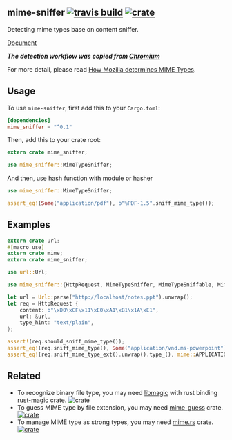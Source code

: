 ## mime-sniffer [![travis build](https://travis-ci.org/flier/rust-mime-sniffer.svg?branch=master)](https://travis-ci.org/flier/rust-mime-sniffer) [![crate](https://img.shields.io/crates/v/mime_sniffer.svg)](https://crates.io/crates/mime_sniffer)

Detecting mime types base on content sniffer.

[Document](https://docs.rs/mime-sniffer/)

***The detection workflow was copied from [Chromium](https://src.chromium.org/viewvc/chrome/trunk/src/net/base/mime_sniffer.cc)***

For more detail, please read [How Mozilla determines MIME Types](https://developer.mozilla.org/en-US/docs/Mozilla/How_Mozilla_determines_MIME_Types).

## Usage

To use `mime-sniffer`, first add this to your `Cargo.toml`:

```toml
[dependencies]
mime_sniffer = "^0.1"
```

Then, add this to your crate root:

```rust
extern crate mime_sniffer;

use mime_sniffer::MimeTypeSniffer;
```

And then, use hash function with module or hasher

```rust
use mime_sniffer::MimeTypeSniffer;

assert_eq!(Some("application/pdf"), b"%PDF-1.5".sniff_mime_type());
```

## Examples

```rust
extern crate url;
#[macro_use]
extern crate mime;
extern crate mime_sniffer;

use url::Url;

use mime_sniffer::{HttpRequest, MimeTypeSniffer, MimeTypeSniffable, MimeTypeSnifferExt};

let url = Url::parse("http://localhost/notes.ppt").unwrap();
let req = HttpRequest {
    content: b"\xD0\xCF\x11\xE0\xA1\xB1\x1A\xE1",
    url: &url,
    type_hint: "text/plain",
};

assert!(req.should_sniff_mime_type());
assert_eq!(req.sniff_mime_type(), Some("application/vnd.ms-powerpoint"));
assert_eq!(req.sniff_mime_type_ext().unwrap().type_(), mime::APPLICATION);
```

## Related

* To recognize binary file type, you may need [libmagic](https://linux.die.net/man/3/libmagic) with rust binding [rust-magic](https://github.com/robo9k/rust-magic) crate. [![crate](https://img.shields.io/crates/v/magic.svg)](https://crates.io/crates/magic)
* To guess MIME type by file extension, you may need [mime_guess](https://github.com/abonander/mime_guess) crate. [![crate](https://img.shields.io/crates/v/mime_guess.svg)](https://crates.io/crates/mime_guess)
* To manage MIME type as strong types, you may need [mime.rs](https://github.com/hyperium/mime.rs) crate. [![crate](https://img.shields.io/crates/v/mime.svg)](https://crates.io/crates/mime)
